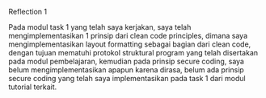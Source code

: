 Reflection 1

Pada modul task 1 yang telah saya kerjakan, saya telah mengimplementasikan 1 prinsip
dari clean code principles, dimana saya mengimplementasikan
layout formatting sebagai bagian dari clean code, dengan tujuan mematuhi protokol struktural
program yang telah disertakan pada modul pembelajaran, kemudian pada prinsip secure coding, saya 
belum mengimplementasikan apapun karena dirasa, belum ada prinsip secure coding yang telah saya 
implementasikan pada task 1 dari modul tutorial terkait.